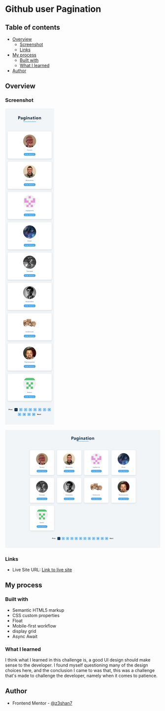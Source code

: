 # Github user Pagination


## Table of contents

- [Overview](#overview)
  - [Screenshot](#screenshot)
  - [Links](#links)
- [My process](#my-process)
  - [Built with](#built-with)
  - [What I learned](#what-i-learned)
- [Author](#author)



## Overview



### Screenshot

![Mobile view of solution](./mobile.png)

![Desktop view of solution](./desktop.png)

### Links


- Live Site URL: [Link to live site]()

## My process



### Built with

- Semantic HTML5 markup
- CSS custom properties
- Float
- Mobile-first workflow
- display grid
- Async Await


### What I learned

I think what I learned in this challenge is, a good UI design should make sense to the developer. I found myself questioning many of the design choices here, and the conclusion I came to was that, this was a challenge that's made to challenge the developer, namely when it comes to patience.




## Author

- Frontend Mentor - [@z3shan7](https://www.frontendmentor.io/profile/z3shan7)